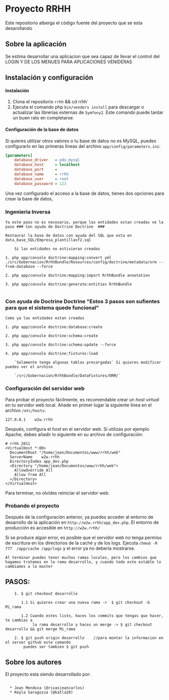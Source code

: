 Proyecto RRHH
==================

Este repositorio alberga el código fuente del proyecto que se esta desarollando

Sobre la aplicación
-------------------

Se estima desarrollar una aplicacion que sea capaz de llevar el control del LOGIN Y DE LOS MENUES PARA APLICACIONES VENIDERAS

Instalación y configuración
---------------------------

#### Instalación ####

  1. Clona el repositorio `rrhh`  && cd rrhh`
  2. Ejecuta el comando  php `bin/vendors install`  para descargar
  o actualizar las librerías externas de ``Symfony2``. Este comando puede tardar
  un buen rato en completarse.
  
#### Configuración de la base de datos ####

Si quieres utilizar otros valores o tu base de datos no es MySQL, puedes 
configurarlo en las primeras líneas del archivo `app/config/parameters.ini`:

```ini
[parameters]
    database_driver   = pdo_mysql
    database_host     = localhost
    database_port     =
    database_name     = rrhh
    database_user     = root
    database_password = 123
```

Una vez configurado el acceso a la base de datos, tienes dos opciones para crear la base de datos,

### Ingenieria Inversa ###

```
Ya este paso no es necesario, porque las entidades estan creadas ve la paso ### Con ayuda de Doctrine Doctrine  ###

Restaurar la base de datos con ayuda del SQL que esta en data_base_SQL/Empresa_plantillasf2.sql

    Si las entidades no estivieran creadas

1. php app/console doctrine:mapping:convert yml ./src/Gobernacion/RrhhBundle/Resources/config/doctrine/metadata/orm --from-database --force

2. php app/console doctrine:mapping:import RrhhBundle annotation

3. php app/console doctrine:generate:entities RrhhBundle


```

### Con ayuda de Doctrine Doctrine  "Estos 3 pasos son sufientes para que el sistema quede funcional" ###

```
Como ya las entidades estan creadas

1. php app/console doctrine:database:create

2. php app/console doctrine:schema:create

3. php app/console doctrine:schema:update --force

4. php app/console doctrine:fixtures:load
    
    `Solamente tengo algunas tablas precargadas` Si quieres modificar puedes ver el archivo

    `/src/Gobernacion/RrhhBundle/DataFixtures/ORM/`

```


### Configuración del servidor web ###

Para probar el proyecto fácilmente, es recomendable crear un *host virtual* en 
tu servidor web local. Añade en primer lugar la siguiente línea en el archivo 
`/etc/hosts`:

```
127.0.0.1    w2w.rrhh

```

Después, configura el *host* en el servidor web. Si utilizas por ejemplo 
Apache, debes añadir lo siguiente en su archivo de configuración:

```
# rrhh 2011
<VirtualHost *:80>
  DocumentRoot "/home/jean/Documentos/www/rrhh/web"
  ServerName    w2w.rrhh
  DirectoryIndex app_dev.php
  <Directory "/home/jean/Documentos/www/rrhh/web">
    AllowOverride All
    Allow from All
  </Directory>
</VirtualHost>

```

Para terminar, no olvides reiniciar el servidor web.

### Probando el proyecto ###

Después de la configuración anterior, ya puedes acceder al entorno de 
desarrollo de la aplicación en `http://w2w.rrhh/app_dev.php`. El 
entorno de producción es accesible en `http://w2w.rrhh/`

Si se produce algún error, es posible que el servidor web no tenga permiso de 
escritura en los directorios de la caché y de los logs. Ejecuta `chmod -R 777 
/app/cache /app/logs` y el error ya no 
debería mostrarse.



`Al terminar puedes tener muchas ramas locales, pero los cambios que hagamos tratemos
en la rama desarrollo, y cuando todo este estable lo cambiamos a la master`

## PASOS: ##

```
    1. $ git checkout desarrollo
        
       1.1 Si quieres crear una nueva rama ->  $ git checkout -b Mi_rama
       
       1.2 Cuando estes listo, haces los commits que tengas que hacer, te cambias a 
            la rama desarrollo y haces un merge -> $ git checkout desarrollo && git merge Mi_rama 

    2. $ git push origin desarrollo    //para montar la informacion en el server github este comando
        puedes ser tambien $ git push

```

Sobre los autores
-----------------

El proyecto esta siendo desarrollado por:

```

  * Jean Mendoza (@rivasjeancarlos)
  * Keyla Saragozza (@katla20)

```
